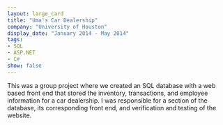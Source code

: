 ```yaml
---
layout: large_card
title: "Uma's Car Dealership"
company: "University of Houston"
display_date: "January 2014 - May 2014"
tags: 
- SQL
- ASP.NET
- C#
show: false
---
```


This was a group project where we created an SQL database with a web based front end that stored the inventory,
transactions, and employee information for a car dealership. I was responsible for a section of the database,
its corresponding front end, and verification and testing of the website.